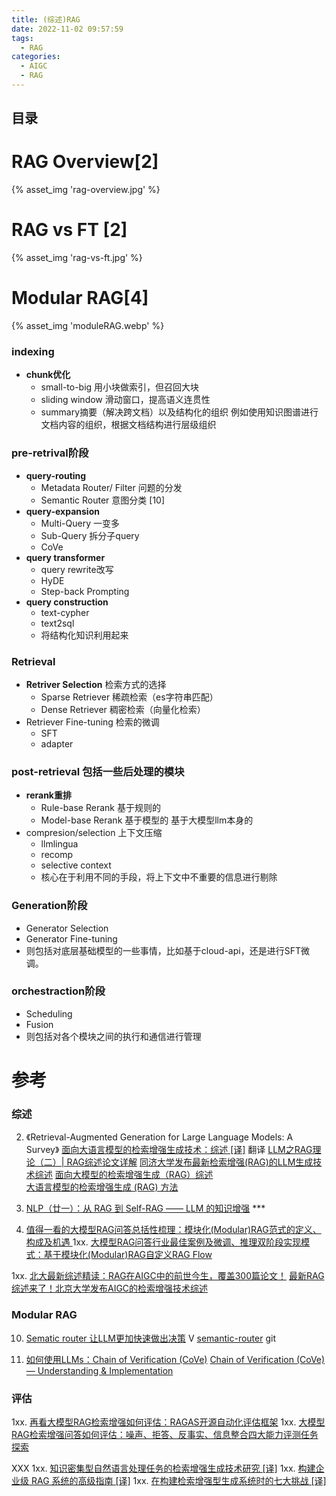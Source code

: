 ```yaml
---
title: (综述)RAG
date: 2022-11-02 09:57:59
tags:
  - RAG
categories: 
  - AIGC
  - RAG  
---
```


<p></p>
<!-- more -->

## 目录
<!-- toc -->

# RAG Overview[2]
{% asset_img 'rag-overview.jpg' %}


# RAG vs FT [2]
{% asset_img 'rag-vs-ft.jpg' %}


# Modular RAG[4]
{% asset_img 'moduleRAG.webp' %}

### indexing
  - **chunk优化**
    - small-to-big
      用小块做索引，但召回大块
    - sliding window
      滑动窗口，提高语义连贯性
    - summary摘要（解决跨文档）以及结构化的组织
      例如使用知识图谱进行文档内容的组织，根据文档结构进行层级组织

### pre-retrival阶段
  - **query-routing**
    - Metadata Router/ Filter  问题的分发
    - Semantic Router  意图分类 [10]
  -  **query-expansion**  
     - Multi-Query 一变多
     - Sub-Query 拆分子query
     - CoVe
  -  **query transformer** 
     - query rewrite改写
     - HyDE
     - Step-back Prompting
  -  **query construction**  
     - text-cypher  
     - text2sql 
     - 将结构化知识利用起来
     
### Retrieval
  - **Retriver Selection** 检索方式的选择
     - Sparse Retriever
       稀疏检索（es字符串匹配）
     - Dense Retriever
       稠密检索（向量化检索）
  - Retriever Fine-tuning  检索的微调
     -  SFT
     -  adapter

### post-retrieval 包括一些后处理的模块
  - **rerank重排**
    - Rule-base Rerank  基于规则的
    - Model-base Rerank 基于模型的
      基于大模型llm本身的
  -  compresion/selection 上下文压缩 
     - llmlingua 
     - recomp
     - selective context
     - 核心在于利用不同的手段，将上下文中不重要的信息进行剔除

### Generation阶段
  - Generator Selection
  - Generator Fine-tuning
  - 则包括对底层基础模型的一些事情，比如基于cloud-api，还是进行SFT微调。

### orchestraction阶段
  - Scheduling
  - Fusion
  - 则包括对各个模块之间的执行和通信进行管理

# 参考

### 综述
2. 《Retrieval-Augmented Generation for Large Language Models: A Survey》
   [面向大语言模型的检索增强生成技术：综述 [译]](https://baoyu.io/translations/ai-paper/2312.10997-retrieval-augmented-generation-for-large-language-models-a-survey)  翻译
   [LLM之RAG理论（二）| RAG综述论文详解](https://zhuanlan.zhihu.com/p/673910600)
   [同济大学发布最新检索增强(RAG)的LLM生成技术综述](https://cloud.tencent.com/developer/article/2373340)
   [面向大模型的检索增强生成（RAG）综述 ](https://mp.weixin.qq.com/s/JjcN6OoxNK7tddmIOpvr2g)     
   [大语言模型的检索增强生成 (RAG) 方法](https://www.promptingguide.ai/zh/research/rag)
   
3. [NLP（廿一）：从 RAG 到 Self-RAG —— LLM 的知识增强](https://zhuanlan.zhihu.com/p/661465330?utm_id=0) *** 


4. [值得一看的大模型RAG问答总括性梳理：模块化(Modular)RAG范式的定义、构成及机遇 ](https://mp.weixin.qq.com/s/j07PkTCoxBzAhkyON1puPg)
1xx. [大模型RAG问答行业最佳案例及微调、推理双阶段实现模式：基于模块化(Modular)RAG自定义RAG Flow ](https://mp.weixin.qq.com/s?__biz=MzAxMjc3MjkyMg==&mid=2648407638&idx=1&sn=5c167b4a11bc483f5790ef1e0340d670)

1xx. [北大最新综述精读：RAG在AIGC中的前世今生，覆盖300篇论文！](https://mp.weixin.qq.com/s/FKv9glaGZD0qbLmB2zg6bg)
   [最新RAG综述来了！北京大学发布AIGC的检索增强技术综述](https://mp.weixin.qq.com/s?__biz=MzkzODMxNTkzNg==&mid=2247484337&idx=1&sn=484db46f6a974cb26b7659096b31cdd8)

### Modular RAG
10. [Sematic router 让LLM更加快速做出决策](https://www.bilibili.com/video/BV1H64y1E75Y/) V
    [semantic-router](https://github.com/aurelio-labs/semantic-router/) git
    
11. [如何使用LLMs：Chain of Verification (CoVe)](https://zhuanlan.zhihu.com/p/669977863)
    [Chain of Verification (CoVe) — Understanding & Implementation](https://sourajit16-02-93.medium.com/chain-of-verification-cove-understanding-implementation-e7338c7f4cb5)

### 评估
1xx. [再看大模型RAG检索增强如何评估：RAGAS开源自动化评估框架](https://mp.weixin.qq.com/s?__biz=MzAxMjc3MjkyMg==&mid=2648404511&idx=2&sn=fefb78c1d920cb5b437f2e3da9935637)
1xx. [大模型RAG检索增强问答如何评估：噪声、拒答、反事实、信息整合四大能力评测任务探索 ](https://mp.weixin.qq.com/s?__biz=MzAxMjc3MjkyMg==&mid=2648404476&idx=2&sn=d07b27dc9162ab0aaec3108004e4cfbe)


XXX
1xx. [知识密集型自然语言处理任务的检索增强生成技术研究 [译]](https://baoyu.io/translations/ai-paper/2005.11401-retrieval-augmented-generation-for-knowledge-intensive-nlp-tasks)
1xx. [构建企业级 RAG 系统的高级指南 [译]](https://baoyu.io/translations/rag/mastering-rag-how-to-architect-an-enterprise-rag-system)
1xx. [在构建检索增强型生成系统时的七大挑战 [译]](https://baoyu.io/translations/ai-paper/2401.05856v1-seven-failure-points-when-engineering-a-retrieval-augmented-generation-system)





